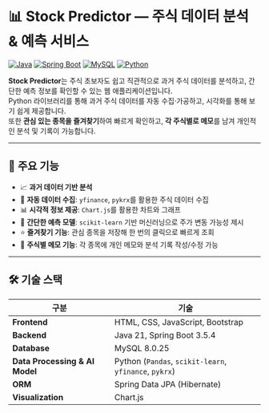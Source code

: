 # 📊 Stock Predictor — 주식 데이터 분석 & 예측 서비스

[![Java](https://img.shields.io/badge/Java-21-red?logo=openjdk)](https://openjdk.org/projects/jdk/21/)
[![Spring Boot](https://img.shields.io/badge/Spring%20Boot-3.5.4-brightgreen?logo=springboot)](https://spring.io/projects/spring-boot)
[![MySQL](https://img.shields.io/badge/MySQL-8.0-blue?logo=mysql)](https://www.mysql.com/)
[![Python](https://img.shields.io/badge/Python-3.11-yellow?logo=python)](https://www.python.org/)

**Stock Predictor**는 주식 초보자도 쉽고 직관적으로 과거 주식 데이터를 분석하고, 간단한 예측 정보를 확인할 수 있는 웹 애플리케이션입니다.  
Python 라이브러리를 통해 과거 주식 데이터를 자동 수집·가공하고, 시각화를 통해 보기 쉽게 제공합니다.  
또한 **관심 있는 종목을 즐겨찾기**하여 빠르게 확인하고, **각 주식별로 메모**를 남겨 개인적인 분석 및 기록이 가능합니다.

---

## 🎯 주요 기능
- 📈 **과거 데이터 기반 분석**
- 🤖 **자동 데이터 수집**: `yfinance`, `pykrx`를 활용한 주식 데이터 수집
- 📊 **시각적 정보 제공**: `Chart.js`를 활용한 차트와 그래프
- 🔮 **간단한 예측 모델**: `scikit-learn` 기반 머신러닝으로 주가 변동 가능성 제시
- ⭐ **즐겨찾기 기능**: 관심 종목을 저장해 한 번의 클릭으로 빠르게 조회
- 📝 **주식별 메모 기능**: 각 종목에 개인 메모와 분석 기록 작성/수정 가능
---

## 🛠 기술 스택
| 구분 | 기술 |
|------|------|
| **Frontend** | HTML, CSS, JavaScript, Bootstrap |
| **Backend** | Java 21, Spring Boot 3.5.4 |
| **Database** | MySQL 8.0.25 |
| **Data Processing & AI Model** | Python (`Pandas`, `scikit-learn`, `yfinance`, `pykrx`) |
| **ORM** | Spring Data JPA (Hibernate) |
| **Visualization**  | Chart.js |
